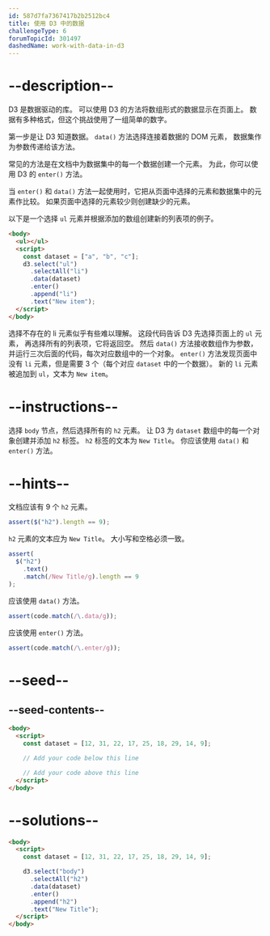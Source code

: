 ```yaml
---
id: 587d7fa7367417b2b2512bc4
title: 使用 D3 中的数据
challengeType: 6
forumTopicId: 301497
dashedName: work-with-data-in-d3
---
```


# --description--

D3 是数据驱动的库。 可以使用 D3 的方法将数组形式的数据显示在页面上。 数据有多种格式，但这个挑战使用了一组简单的数字。

第一步是让 D3 知道数据。 `data()` 方法选择连接着数据的 DOM 元素， 数据集作为参数传递给该方法。

常见的方法是在文档中为数据集中的每一个数据创建一个元素。 为此，你可以使用 D3 的 `enter()` 方法。

当 `enter()` 和 `data()` 方法一起使用时，它把从页面中选择的元素和数据集中的元素作比较。 如果页面中选择的元素较少则创建缺少的元素。

以下是一个选择 `ul` 元素并根据添加的数组创建新的列表项的例子。

```html
<body>
  <ul></ul>
  <script>
    const dataset = ["a", "b", "c"];
    d3.select("ul")
      .selectAll("li")
      .data(dataset)
      .enter()
      .append("li")
      .text("New item");
  </script>
</body>
```

选择不存在的 li 元素似乎有些难以理解。 这段代码告诉 D3 先选择页面上的 `ul` 元素， 再选择所有的列表项，它将返回空。 然后 `data()` 方法接收数组作为参数，并运行三次后面的代码，每次对应数组中的一个对象。 `enter()` 方法发现页面中没有 `li` 元素，但是需要 3 个（每个对应 `dataset` 中的一个数据）。 新的 `li` 元素被追加到 `ul`，文本为 `New item`。

# --instructions--

选择 `body` 节点，然后选择所有的 `h2` 元素。 让 D3 为 `dataset` 数组中的每一个对象创建并添加 `h2` 标签。 `h2` 标签的文本为 `New Title`。 你应该使用 `data()` 和 `enter()` 方法。

# --hints--

文档应该有 9 个 `h2` 元素。

```js
assert($("h2").length == 9);
```

`h2` 元素的文本应为 `New Title`。 大小写和空格必须一致。

```js
assert(
  $("h2")
    .text()
    .match(/New Title/g).length == 9
);
```

应该使用 `data()` 方法。

```js
assert(code.match(/\.data/g));
```

应该使用 `enter()` 方法。

```js
assert(code.match(/\.enter/g));
```

# --seed--

## --seed-contents--

```html
<body>
  <script>
    const dataset = [12, 31, 22, 17, 25, 18, 29, 14, 9];

    // Add your code below this line

    // Add your code above this line
  </script>
</body>
```

# --solutions--

```html
<body>
  <script>
    const dataset = [12, 31, 22, 17, 25, 18, 29, 14, 9];

    d3.select("body")
      .selectAll("h2")
      .data(dataset)
      .enter()
      .append("h2")
      .text("New Title");
  </script>
</body>
```
